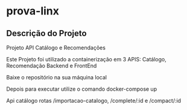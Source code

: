 # prova-linx

## Descrição do Projeto
<p align="left">Projeto API Catálogo e Recomendações</p>
<p align="left">Este Projeto foi utilizado a containerização em 3 APIS: Catálogo, Recomendação Backend e FrontEnd</p>
<p align="left">Baixe o repositório na sua máquina local</p>
<p align="left">Depois para executar utilize o comando docker-compose up</p>
<p align="left">Api catálogo rotas /importacao-catalogo, /complete/:id e /compact/:id</p>

